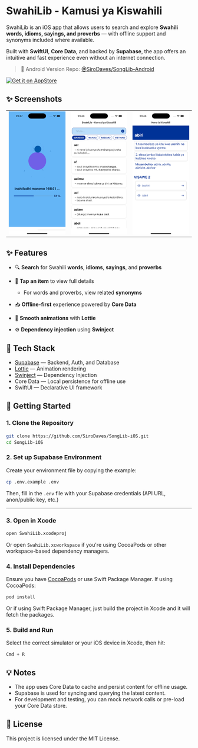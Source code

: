 # SwahiLib - Kamusi ya Kiswahili
SwahiLib is an iOS app that allows users to search and explore **Swahili words, idioms, sayings, and proverbs** — with offline support and synonyms included where available.

Built with **SwiftUI**, **Core Data**, and backed by **Supabase**, the app offers an intuitive and fast experience even without an internet connection.

> 🔗 Android Version Repo: [@SiroDaves/SongLib-Android](https://github.com/SiroDaves/SongLib-Android)

<a href="https://apps.apple.com/us/app/id6446771678">
  <img alt='Get it on AppStore' src='https://developer.apple.com/app-store/marketing/guidelines/images/badge-example-preferred_2x.png' width='200'>
</a>

## ✨ Screenshots
<table>
    <tr>
        <td><img src="screenshots/image1.png" width="200px" /></td>
        <td><img src="screenshots/image2.png" width="200px" /></td>
        <td><img src="screenshots/image3.png" width="200px" /></td>
    </tr>
</table>

## ✨ Features

* 🔍 **Search** for Swahili **words**, **idioms**, **sayings**, and **proverbs**
* 📌 **Tap an item** to view full details

  * For words and proverbs, view related **synonyms**
* 📥 **Offline-first** experience powered by **Core Data**
* 💫 **Smooth animations** with **Lottie**
* ⚙️ **Dependency injection** using **Swinject**


## 🧰 Tech Stack

* [Supabase](https://supabase.com/) — Backend, Auth, and Database
* [Lottie](https://github.com/airbnb/lottie-ios) — Animation rendering
* [Swinject](https://github.com/Swinject/Swinject) — Dependency Injection
* Core Data — Local persistence for offline use
* SwiftUI — Declarative UI framework

## 🚀 Getting Started

### 1. Clone the Repository

```bash
git clone https://github.com/SiroDaves/SongLib-iOS.git
cd SongLib-iOS
```

### 2. Set up Supabase Environment

Create your environment file by copying the example:

```bash
cp .env.example .env
```

Then, fill in the `.env` file with your Supabase credentials (API URL, anon/public key, etc.)

---

### 3. Open in Xcode

```bash
open SwahiLib.xcodeproj
```

Or open `SwahiLib.xcworkspace` if you're using CocoaPods or other workspace-based dependency managers.

### 4. Install Dependencies

Ensure you have [CocoaPods](https://cocoapods.org/) or use Swift Package Manager. If using CocoaPods:

```bash
pod install
```

Or if using Swift Package Manager, just build the project in Xcode and it will fetch the packages.

### 5. Build and Run

Select the correct simulator or your iOS device in Xcode, then hit:

```
Cmd + R
```

## 💡 Notes

* The app uses Core Data to cache and persist content for offline usage.
* Supabase is used for syncing and querying the latest content.
* For development and testing, you can mock network calls or pre-load your Core Data store.

## 📄 License

This project is licensed under the MIT License.
